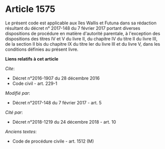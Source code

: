 # Article 1575

Le présent code est applicable aux îles Wallis et Futuna dans sa rédaction résultant du décret n° 2017-148 du 7 février 2017
portant diverses dispositions de procédure en matière d'autorité parentale, à l'exception des dispositions des titres IV et V
du livre II, du chapitre IV du titre II du livre III, de la section II bis du chapitre IX du titre Ier du livre III et du
livre V, dans les conditions définies au présent livre.

**Liens relatifs à cet article**

_Cite_:

  - Décret n°2016-1907 du 28 décembre 2016
  - Code civil - art. 229-1

_Modifié par_:

  - Décret n°2017-148 du 7 février 2017 - art. 5

_Cité par_:

  - Décret n°2018-1219 du 24 décembre 2018 - art. 10

_Anciens textes_:

  - Code de procédure civile - art. 1512 (M)
